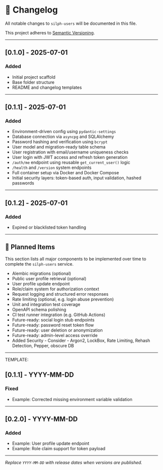 # 📓 Changelog

All notable changes to `silph-users` will be documented in this file.

This project adheres to [Semantic Versioning](https://semver.org/spec/v2.0.0.html).

---

## [0.1.0] - 2025-07-01

### Added
- Initial project scaffold
- Base folder structure
- README and changelog templates

---
## [0.1.1] - 2025-07-01

### Added
- Environment-driven config using `pydantic-settings`
- Database connection via `asyncpg` and SQLAlchemy
- Password hashing and verification using `bcrypt`
- User model and migration-ready table schema
- User registration with email/username uniqueness checks
- User login with JWT access and refresh token generation
- `/auth/me` endpoint using reusable `get_current_user()` logic
- `/health` and `/version` system endpoints
- Full container setup via Docker and Docker Compose
- Initial security layers: token-based auth, input validation, hashed passwords

---
## [0.1.2] - 2025-07-01

### Added
- Expired or blacklisted token handling

---
## 🧭 Planned Items

This section lists all major components to be implemented over time to complete the `silph-users` service.

- Alembic migrations (optional)
- Public user profile retrieval (optional)
- User profile update endpoint
- Role/claim system for authorization context
- Request logging and structured error responses
- Rate limiting (optional, e.g. login abuse prevention)
- Unit and integration test coverage
- OpenAPI schema polishing
- CI test runner integration (e.g. GitHub Actions)
- Future-ready: social login stub endpoints
- Future-ready: password reset token flow
- Future-ready: user deletion or anonymization
- Future-ready: admin-level access override
- Added Security - Consider - Argon2, LockBox, Rate Limiting, Rehash Detection, Pepper, obscure DB

















---

TEMPLATE:
## [0.1.1] - YYYY-MM-DD

### Fixed
- Example: Corrected missing environment variable validation

---

## [0.2.0] - YYYY-MM-DD

### Added
- Example: User profile update endpoint
- Example: Role claim support for token payload

---

_Replace `YYYY-MM-DD` with release dates when versions are published._

